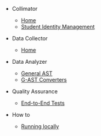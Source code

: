 - Collimator

  - [Home](/)
  - [Student Identity Management](identity-management/student.md)

- Data Collector

  - [Home](/)

- Data Analyzer

  - [General AST](data-analyzer/ast.md)
  - [G-AST Converters](data-analyzer/converters.md)

- Quality Assurance

  - [End-to-End Tests](quality-assurance/e2e.md)

- How to
  - [Running locally](howto/running-locally.md)
